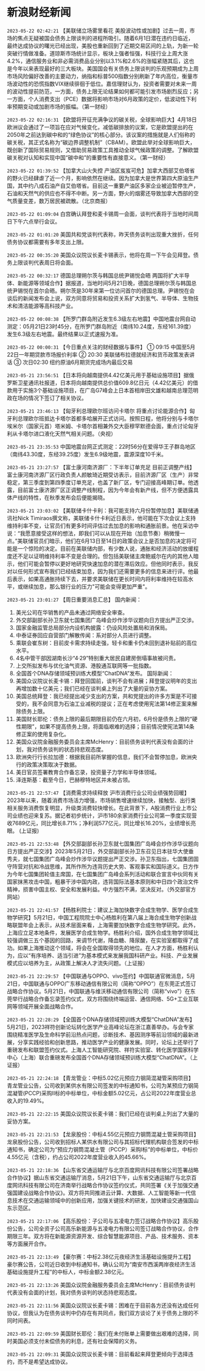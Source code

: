 # 新浪财经新闻
`2023-05-22 02:42:21` 【美联储立场雾里看花 美股波动性或加剧】过去一周，市场的焦点无疑被国会债务上限谈判的进程所吸引。随着6月1日潜在违约日临近，最终达成协议的曙光已经出现，美股也重新回到了近期交易区间的上轨，为新一轮突破行情做准备。道琼斯市场统计显示，板块上强者恒强，科技行业上周大涨4.2%，通信服务业和非必需消费品业分别以3.1%和2.6%的涨幅紧随其后，这也是今年以来表现最好的三大板块。美国国会有关债务上限谈判的乐观预期成为上周市场风险偏好改善的主要动力，纳指和标普500指数分别刷新了年内高位，衡量市场波动性的恐慌指数VIX继续徘徊于低位。嘉信理财认为，投资者需要对未来一周的波动性提前防范，一方面，债务上限无论结果如何都可能引发市场剧烈反应；另一方面，个人消费支出（PCE）数据将影响市场对6月政策的定价，低波动性下利率预期变动或加剧市场的振幅。（第一财经）

`2023-05-22 02:16:31` 【欧盟将开征充满争议的碳关税，全球影响巨大】4月18日欧洲议会通过了一项旨在应对气候变化，减低碳排放的议案，它是欧盟提出的在2050年之前达到碳中和的“绿色协议”的核心部分。该议案的措施就是人们俗称的碳关税，其正式名称为“碳边界调整机制”（CBAM）。欧盟此举对全球影响巨大，既创新了国际贸易规则，又借助贸易政策工具推动全球气候政策的调整。了解欧盟碳关税对认知和实现中国“碳中和”的重要性有直接意义。（第一财经）

`2023-05-22 01:39:52` 【加拿大山火失控 产油区岌岌可危】加拿大西部艾伯塔省的野火已经肆虐了近一个月，影响依然在继续。因为加拿大是世界第四大原油生产国，其中约八成石油产自艾伯塔省。目前这一重要产油区多家企业被迫暂停生产，石油和天然气的供应也不得不中断。另一方面，野火的烟雾还导致加拿大西部的空气质量变差，数万居民被疏散。（北京商报）

`2023-05-22 01:09:04` 白宫确认拜登和麦卡锡周一会面，谈判代表将于当地时间周日下午六点举行会议。

`2023-05-22 01:01:20` 美国共和党谈判代表称，昨天债务谈判出现重大挫折，任何债务协议都需要有多年支出上限。

`2023-05-22 00:35:20` 美国众议院议长麦卡锡表示，他将在周一下午会见拜登。债务上限谈判代表周日将会面。

`2023-05-22 00:32:17` 德国总理朔尔茨与韩国总统尹锡悦会晤 两国将扩大半导体、新能源等领域合作】据报道，当地时间5月21日晚，德国总理朔尔茨与韩国总统尹锡悦在首尔会晤。朔尔茨是30年来第一位访问首尔的德国总理。尹锡悦在会谈后的新闻发布会上说，双方同意将贸易和投资关系扩大到氢气、半导体、生物技术和清洁能源等高科技产业。

`2023-05-22 00:08:38` 【所罗门群岛附近发生6.3级左右地震】中国地震台网自动测定：05月21日23时45分，在所罗门群岛附近（南纬10.24度，东经161.39度）发生6.3级左右地震。最终结果以正式速报为准。

`2023-05-22 00:00:31` 【今日重点关注的财经数据与事件】
① 09:15 中国至5月22日一年期贷款市场报价利率
② 20:30 美联储布拉德就经济和货币政策发表讲话
③ 次日02:30 纽约原油6月期货完成场内最后交易

`2023-05-21 23:56:51` 【日本将向越南提供4.42亿美元用于基础设施项目】据俄罗斯卫星通讯社报道，日本将向越南提供总价值609.8亿日元（4.42亿美元）的借款用于实施3个基础设施项目，在广岛G7峰会上日本首相岸田文雄和越南总理范明政在场的情况下签订了相关协议。

`2023-05-21 23:46:13` 【匈牙利总理欧尔班访问卡塔尔 将重点讨论能源合作】匈牙利总理欧尔班抵达卡塔尔首都多哈展开正式访问。按照日程，他将分别与卡塔尔埃米尔（国家元首）塔米姆、卡塔尔首相兼外交大臣穆罕默德会面，重点讨论匈牙利从卡塔尔进口液化天然气相关问题。（央视）

`2023-05-21 23:35:53` 中国地震台网正式测定：22时56分在爱得华王子群岛地区（南纬43.30度，东经39.25度）发生6.9级地震，震源深度10千米。

`2023-05-21 23:27:57` 【富士康河南济源厂：下半年订单充足 目前正调整产线】富士康河南济源厂区行政负责人颜敏琦近期受访表示，目前济源厂区（生产）非常稳定，第三季度到第四季度订单充足，也盖了新厂区，专门迎接高峰期订单。他透露，目前富士康济源厂区正调整产线制程，因为今年会有新产线，但不方便透露具体产线的特性，在秋季发布会后便能揭晓。

`2023-05-21 23:03:02` 【美联储卡什卡利：我可能支持六月份暂停加息】美联储通讯社Nick Timiraos撰文称，美联储卡什卡利近日表示，他可能在下次会议上支持维持利率不变，让官员们有更多时间评估过去加息的影响和通胀前景。他在采访中说：“我愿意接受这样的想法，即我们可以从现在开始（加息节奏）稍微慢一点。”美联储官员们暗示，他们在6月13日至14日的政策会议上是否加息的决定将可能是一个惊险的决定。目前在美联储内部，有少数人说，通胀和经济活动的放缓程度还不足以证明维持利率不变是合理的。但包括美联储主席鲍威尔在内的其他人暗示，他们可能会暂停以更好地研究快速加息的潜在滞后效应。但他同时表示，我反对以任何形式宣布我们已经结束加息，因为我们还需要更多的信息来进行评。他最后表示，如果高通胀持续下去，并要求美联储在更长时间内将利率维持在较高水平，或继续加息，那么银行业的压力"可能会变得更加严重"。

`2023-05-21 23:01:27` 【周日重要消息汇总】
国内新闻：
1. 美光公司在华销售的产品未通过网络安全审查。
2. 外交部副部长孙卫东就七国集团广岛峰会炒作涉华议题向日方提出严正交涉。
3. 国家金融监管总局部分内设机构披露：仍设风险处置局和消保局。
4. 中泰证券回应自营部门解散传闻：系对部分人员进行调整。
5. 乘联会崔东树：目前皮卡需求持续走强，轻卡和重卡仍未回到退补贴前的高位水平。
6. 4名中管干部因湖南长沙“4·29”特别重大居民自建房倒塌事故被问责。
7. 上交所拟发布与优化油气资源、港股通互联网等一批指数。
8. 全国首个DNA存储领域预训练大模型“ChatDNA”发布。
国际新闻：
1. 美国众议院议长麦卡锡：拜登回国前，谈判不会有进展；拜登提议明年的支出再增加数十亿美元；我们已经在谈判桌上列出了大量的妥协方案。
2. 美国总统拜登：我已经提出减少支出的方案，共和党提出的许多方案是不可接受的，我不会同意为石油工业减税的提议；正在考虑使用宪法第14修正案来解除债务上限。
3. 美国财长耶伦：债务上限的最后期限目前仍在六月初，6月份是债务上限的“硬性期限”，如果不提高债务上限，将面临艰难的选择；目前情况使宪法第14条修正案的使用复杂化。
4. 美国众议院金融服务委员会主席McHenry：目前债务谈判代表没有会面的计划，我对债务谈判的状态持悲观态度。
5. 欧洲央行行长拉加德：根据我目前所掌握的信息，我们不会暂停加息，欧洲央行的政策决策取决于数据。
6. 美日官员签署教育合作备忘录，投资量子力学和半导体领域。
7. 泽连斯基：截至今日，巴赫穆特地区并未被占领。

`2023-05-21 22:57:47` 【消费需求持续释放 沪市消费行业公司业绩强势回暖】2023年以来，随着消费市场活力增强，市场销售增速继续加快，接触型、出行类相关服务消费恢复明显，升级类消费较快增长。在此背景下，A股消费行业上市公司业绩也迎来复苏。据记者初步统计，沪市180余家消费行业公司第一季度实现营收7689亿元，同比增长8.71%；净利润577亿元，同比增长16.20%，业绩增长亮眼。 (上证报)

`2023-05-21 22:53:48` 【外交部副部长孙卫东就七国集团广岛峰会炒作涉华议题向日方提出严正交涉】2023年5月21日，外交部副部长孙卫东召见日本驻华大使垂秀夫，就七国集团广岛峰会炒作涉华议题提出严正交涉。孙卫东指出，七国集团固守阵营对抗和冷战思维，其所作所为违背历史大势、客观事实和国际道义。日方作为今年七国集团轮值主席国，在七国集团广岛峰会系列活动和联合宣言中伙同有关国家抹黑攻击中国，粗暴干涉中国内政，违背国际法基本原则和中日四个政治文件精神，损害中国主权、安全和发展利益。中方强烈不满，坚决反对。（外交部官方网站）

`2023-05-21 22:41:57` 【杨胜利院士：建议上海加快数字合成生物学、医学合成生物学研究】5月21日，中国工程院院士中心杨胜利在第八届上海合成生物学创新战略联盟年会上表示，从技术层面来看，上海需要加快数字合成生物学研究。此外，上海应立足本地条件，发展医学合成生物学。杨胜利介绍，国外合成生物学领域比较强调做三五个基因的回路，来调节代谢，降血糖、降尿酸，在实验室都取得了成功。如果上海推动这个领域，将会在全国取得领先的地位。在人才方面，杨胜利认为，应以“有序培养、适当引进”为基本模式来发展我国科研产业。科技、产业发展模式应以培养为主，从政策上解决人才流失问题。（上证报）

`2023-05-21 22:29:57` 【中国联通与OPPO、vivo签约】中国联通官微消息，5月21日，中国联通与OPPO广东移动通信有限公司（简称“OPPO”）在东莞正式签订战略合作协议。5月21日，中国联通与维沃移动通信有限公司（简称“vivo”）在东莞举行战略合作备忘录签约仪式，双方将围绕终端运营、通信网络、5G+工业互联网等领域开展全面战略合作。

`2023-05-21 22:28:29` 【全国首个DNA存储领域预训练大模型“ChatDNA”发布】 5月21日，2023祥符创新论坛转化医学产业高峰论坛在浙江嘉善举办。与会专家围绕精准医学及生命科学前沿热点问题，诊断技术、基因测序等前沿领域的最新进展，分享实践经验和创新思路，推动医学产业的健康发展。同时，论坛上还举行了重磅发布和联盟签约仪式。上海人工智能研究院、祥符实验室、转化医学国家科学中心（上海）联合重磅发布全国首个DNA存储领域预训练大模型“ChatDNA”。（上证报）

`2023-05-21 22:24:18` 【青龙管业：中标5.02亿元预应力钢简混凝管采购项目】青龙管业公告，公司收到某供水有限公司签发的中标通知书，公司为某预应力钢简混凝管(PCCP)采购II标的中标单位，中标金额5.02亿元，占公司2022年度营业总收入的19.49%。

`2023-05-21 22:22:15` 美国众议院议长麦卡锡：我们已经在谈判桌上列出了大量的妥协方案。

`2023-05-21 22:21:53` 【龙泉股份：中标4.55亿元预应力钢筒混凝土管采购项目】龙泉股份公告，公司收到招标人某供水有限公司与其招标代理机构联合签发的中标通知书，确定公司为“预应力钢筒混凝土管（PCCP）采购Ⅰ标”的中标单位，中标价4.55亿元（含税），约占公司2022年度营业收入的45.66%。

`2023-05-21 22:18:36` 【山东省交通运输厅与北京百度网讯科技有限公司签署战略合作协议】据山东省交通运输厅消息，5月21日下午，山东省交通运输厅与北京百度网讯科技有限公司在济南举行战略合作协议签约仪式，共同签署《关于加强交通强国建设战略合作协议》。双方将共同推进云计算、大数据、人工智能等新一代信息技术在交通运输领域中的创新应用，加强关键技术的研发，加快建设交通强国山东示范区。

`2023-05-21 22:17:06` 【高乐股份：子公司与五凌电力签订战略合作协议】高乐股份公告，公司全资子公司高乐新能源与五凌电力有限公司签订战略合作协议，合作期限三年。双方将在新能源资源开发、综合智慧能源项目、产品、技术服务、资本等方面展开合作。

`2023-05-21 22:13:49` 【豪尔赛：中标2.38亿元夜经济生活基础设施提升工程】豪尔赛公告，公司近日收到中标通知书，确认公司为“南安市西溪两岸夜经济生活基础设施提升工程”的中标人，中标金额2.38亿元。

`2023-05-21 22:13:26` 美国众议院金融服务委员会主席McHenry：目前债务谈判代表没有会面的计划，我对债务谈判的状态持悲观态度。

`2023-05-21 22:11:56` 美国众议院议长麦卡锡：困难在于目前各方还没有达成任何协议，但我认为在债务谈判中仍存在有共同点，我们双方谈论了关于债务上限的不同时间表。

`2023-05-21 22:09:59` 美国财长耶伦：我们在未付账单上需要做出艰难的选择，同时美国必须支付未偿债务的利息，还有社会保障的义务。

`2023-05-21 22:09:31` 美国众议院议长麦卡锡：目前看起来拜登更倾向于选择违约，而不是希望达成协议。

